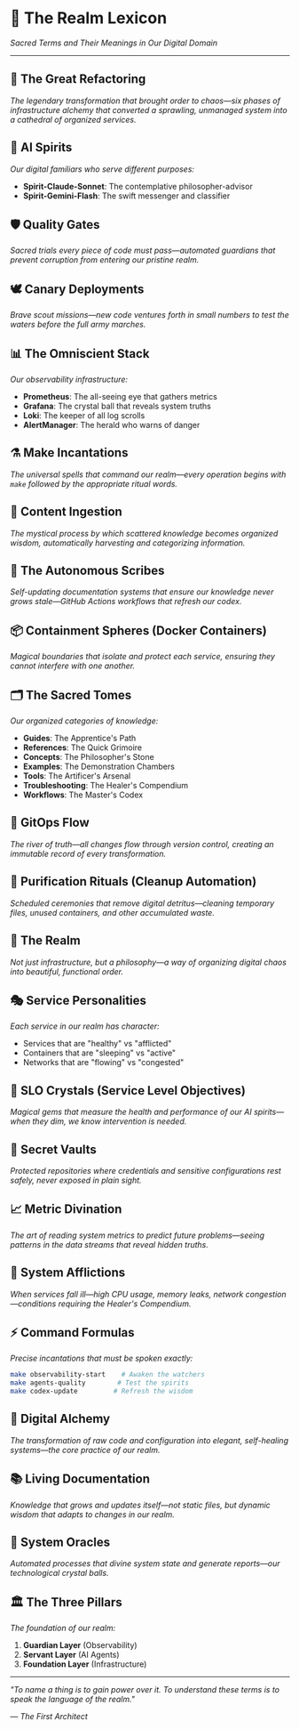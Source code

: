 # 📜 The Realm Lexicon

*Sacred Terms and Their Meanings in Our Digital Domain*

---

## 🔮 **The Great Refactoring**
*The legendary transformation that brought order to chaos—six phases of infrastructure alchemy that converted a sprawling, unmanaged system into a cathedral of organized services.*

## 🤖 **AI Spirits**
*Our digital familiars who serve different purposes:*
- **Spirit-Claude-Sonnet**: The contemplative philosopher-advisor
- **Spirit-Gemini-Flash**: The swift messenger and classifier

## 🛡️ **Quality Gates**
*Sacred trials every piece of code must pass—automated guardians that prevent corruption from entering our pristine realm.*

## 🕊️ **Canary Deployments**
*Brave scout missions—new code ventures forth in small numbers to test the waters before the full army marches.*

## 📊 **The Omniscient Stack**
*Our observability infrastructure:*
- **Prometheus**: The all-seeing eye that gathers metrics
- **Grafana**: The crystal ball that reveals system truths
- **Loki**: The keeper of all log scrolls
- **AlertManager**: The herald who warns of danger

## ⚗️ **Make Incantations**
*The universal spells that command our realm—every operation begins with `make` followed by the appropriate ritual words.*

## 🏺 **Content Ingestion**
*The mystical process by which scattered knowledge becomes organized wisdom, automatically harvesting and categorizing information.*

## 🔄 **The Autonomous Scribes**
*Self-updating documentation systems that ensure our knowledge never grows stale—GitHub Actions workflows that refresh our codex.*

## 📦 **Containment Spheres** (Docker Containers)
*Magical boundaries that isolate and protect each service, ensuring they cannot interfere with one another.*

## 🗂️ **The Sacred Tomes**
*Our organized categories of knowledge:*
- **Guides**: The Apprentice's Path
- **References**: The Quick Grimoire
- **Concepts**: The Philosopher's Stone
- **Examples**: The Demonstration Chambers
- **Tools**: The Artificer's Arsenal
- **Troubleshooting**: The Healer's Compendium
- **Workflows**: The Master's Codex

## 🌊 **GitOps Flow**
*The river of truth—all changes flow through version control, creating an immutable record of every transformation.*

## 🧹 **Purification Rituals** (Cleanup Automation)
*Scheduled ceremonies that remove digital detritus—cleaning temporary files, unused containers, and other accumulated waste.*

## 🏰 **The Realm**
*Not just infrastructure, but a philosophy—a way of organizing digital chaos into beautiful, functional order.*

## 🎭 **Service Personalities**
*Each service in our realm has character:*
- Services that are "healthy" vs "afflicted"
- Containers that are "sleeping" vs "active"
- Networks that are "flowing" vs "congested"

## 💎 **SLO Crystals** (Service Level Objectives)
*Magical gems that measure the health and performance of our AI spirits—when they dim, we know intervention is needed.*

## 🔐 **Secret Vaults**
*Protected repositories where credentials and sensitive configurations rest safely, never exposed in plain sight.*

## 📈 **Metric Divination**
*The art of reading system metrics to predict future problems—seeing patterns in the data streams that reveal hidden truths.*

## 🚨 **System Afflictions**
*When services fall ill—high CPU usage, memory leaks, network congestion—conditions requiring the Healer's Compendium.*

## ⚡ **Command Formulas**
*Precise incantations that must be spoken exactly:*
```bash
make observability-start    # Awaken the watchers
make agents-quality        # Test the spirits
make codex-update         # Refresh the wisdom
```

## 🌟 **Digital Alchemy**
*The transformation of raw code and configuration into elegant, self-healing systems—the core practice of our realm.*

## 📚 **Living Documentation**
*Knowledge that grows and updates itself—not static files, but dynamic wisdom that adapts to changes in our realm.*

## 🔮 **System Oracles**
*Automated processes that divine system state and generate reports—our technological crystal balls.*

## 🏛️ **The Three Pillars**
*The foundation of our realm:*
1. **Guardian Layer** (Observability)
2. **Servant Layer** (AI Agents)
3. **Foundation Layer** (Infrastructure)

---

*"To name a thing is to gain power over it. To understand these terms is to speak the language of the realm."*

*— The First Architect*